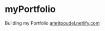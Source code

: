 # myPortfolio
Building my Portfolio
<a href="https://amritpoudel.netlify.app/">amritpoudel.netlify.com</a>
